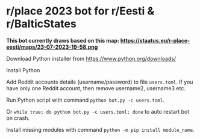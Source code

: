 # r/place 2023 bot for r/Eesti & r/BalticStates

**This bot currently draws based on this map: https://staatus.eu/r-place-eesti/maps/23-07-2023-19-58.png**

Download Python installer from https://www.python.org/downloads/

Install Python

Add Reddit accounts details (username/password) to file `users.toml`. If you have only one Reddit account, then remove username2, username3 etc.

Run Python script with command `python bot.py -c users.toml`.

Or `while true; do python bot.py -c users.toml; done` to auto restart bot on crash.

Install missing modules with command `python -m pip install module_name`.
